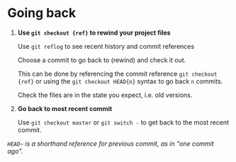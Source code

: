 # Going back
1) **Use `git checkout {ref}` to rewind your project files**

	Use `git reflog` to see recent history and commit references
	
	Choose a commit to go back to (rewind) and check it out. 

	This can be done by referencing the commit reference `git checkout {ref}` or using the `git checkout HEAD{n}` syntax to go back `n` commits.

	Check the files are in the state you expect, i.e. old versions.
	
1) **Go back to most recent commit**

	Use `git checkout master` or `git switch -` to get back to the most recent commit.

*`HEAD~` is a shorthand reference for previous commit, as in "one commit ago".*
